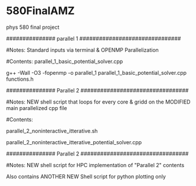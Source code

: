 # 580FinalAMZ
phys 580 final project 


############### parallel 1 ###############################

#Notes: Standard inputs via terminal & OPENMP Parallelization	

#Contents: parallel_1_basic_potential_solver.cpp	


g++ -Wall -O3 -fopenmp -o parallel_1 parallel_1_basic_potential_solver.cpp functions.h		

############### Parallel 2 #################################

#Notes: NEW shell script that loops for every core & gridd on the MODIFIED main parallelized cpp file

#Contents: 

parallel_2_noninteractive_itterative.sh

parallel_2_noninteractive_itterative_potential_solver.cpp

############### Parallel 2 #################################

#Notes: NEW shell script for HPC implementation of "Parallel 2" contents

Also contains ANOTHER NEW  Shell script for python plotting only 
